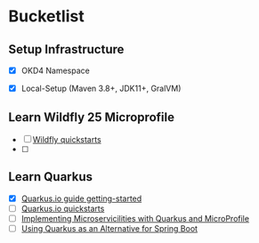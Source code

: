 # Bucketlist

## Setup Infrastructure
- [x] OKD4 Namespace
- [x] Local-Setup (Maven 3.8+, JDK11+, GralVM)


## Learn Wildfly 25 Microprofile
- [ ] [Wildfly quickstarts](https://github.com/wildfly/quickstart)
- [ ]

## Learn Quarkus

- [x] [Quarkus.io guide getting-started](https://quarkus.io/guides/getting-started)
- [ ] [Quarkus.io quickstarts](https://github.com/quarkusio/quarkus-quickstarts/tree/main/getting-started)
- [ ] [Implementing Microservicilities with Quarkus and MicroProfile](https://www.infoq.com/articles/microservicilities-quarkus/)
- [ ] [Using Quarkus as an Alternative for Spring Boot](https://www.mitrais.com/news-updates/using-quarkus-as-an-alternative-for-spring-boot/)
